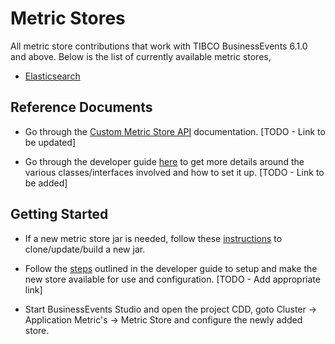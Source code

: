# Metric Stores

All metric store contributions that work with TIBCO BusinessEvents 6.1.0 and above. Below is the list of currently available metric stores,

* [Elasticsearch](https://github.com/tibco/be-contribution/tree/main/metric/elasticsearch)

## Reference Documents

* Go through the [Custom Metric Store API](https://docs.tibco.com/pub/businessevents-enterprise/6.0.0/doc/html/api/javadoc/index.html) documentation. [TODO - Link to be updated]

* Go through the developer guide [here]() to get more details around the various classes/interfaces involved and how to set it up. [TODO - Link to be added]

## Getting Started

* If a new metric store jar is needed, follow these [instructions](https://github.com/tibco/be-contribution/edit/main/README.md) to clone/update/build a new jar. 

* Follow the [steps]() outlined in the developer guide to setup and make the new store available for use and configuration. [TODO - Add appropriate link]

* Start BusinessEvents Studio and open the project CDD, goto Cluster -> Application Metric's -> Metric Store and configure the newly added store.

